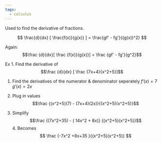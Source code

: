 ```yaml
---
tags:
  - calculus
---
```

Used to find the derivative of fractions.


$$
\frac{d}{dx} [ \frac{f(x)}{g(x)} ] = \frac{gf' - fg'}{(g(x))^2}
$$

Again:
$$\frac {d}{dx}[ \frac {f(x)}{g(x)}] = \frac {gf' - fg'}{g^2}$$

Ex 1.
Find the derivative of
$$\frac {d}{dx} [ \frac {7x+4}{x^2+5}]$$

1. Find the derivatives of the numerator & denominator seperately
$f'(x) = 7$
$g'(x) = 2x$

2. Plug in values
$$\frac {(x^2+5)(7) - (7x+4)(2x)}{(x^2+5)(x^2+5)}$$

3. Simplify
   $$\frac {(7x^2+35) - ( 14x^2 + 8x)} {(x^2+5)(x^2+5)}$$
   4. Becomes
      $$
\frac {-7x^2 +8x+35 }{(x^2+5)(x^2+5)}
$$








